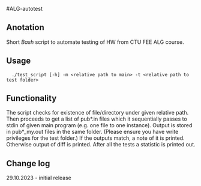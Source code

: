 #ALG-autotest
## Anotation
Short <i>Bash</i> script to automate testing of HW from CTU FEE ALG course.

## Usage

```
  ./test_script [-h] -m <relative path to main> -t <relative path to test folder>
```

## Functionality
The script checks for existence of file/directory under given relative path.
Then proceeds to get a list of pub*.in files which it sequentially passes to stdin of given main program (e.g. one file to one instance).
Output is stored in pub*_my.out files in the same folder. (Please ensure you have write privileges for the test folder.)
If the outputs match, a note of it is printed. Otherwise output of diff is printed.
After all the tests a statistic is printed out.

## Change log
29.10.2023 - initial release

